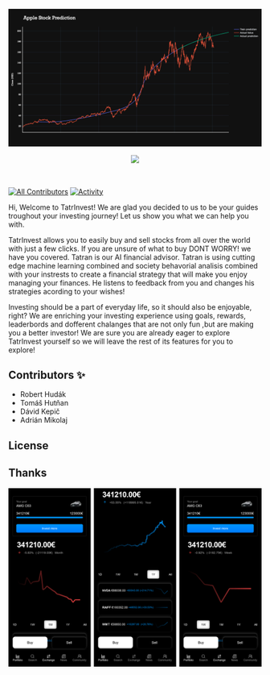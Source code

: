 <!-- 
This repository is to show the cool project you created.
To make it easier to present, we created this sample, which you can edit and use for your HK project.
-->

![image](.showcase_images/Top.png)

<p align="center">
  <a href="https://hackkosice.com">
    <img src="https://github.com/hackkosice/i-demoed-hk24/assets/41269745/156db290-9b9f-47b3-9268-3c7381081144" height="300px">
  </a>
</p>

&nbsp;

<!--
In the next part, we recommend displaying all important shields for your project: https://github.com/badges/shields
-->

[![All Contributors](https://img.shields.io/github/contributors/hackkosice/i-demoed-hk24?style=flat-square)](https://github.com/dejvokep/hk2024-app/graphs/contributors)
[![Activity](https://img.shields.io/github/commit-activity/m/dejvokep/hk2024-app?style=flat-square)](https://github.com/hackkosice/i-demoed-hk24/pulse)  



Hi, Welcome to TatrInvest!
We are glad you decided to us to be your guides troughout your investing journey! Let us show you what we can help you with.

TatrInvest allows you to easily buy and sell stocks from all over the world with just a few clicks. If you are unsure of what to buy DONT WORRY! we have you covered. Tatran is our AI financial advisor. Tatran is using cutting edge machine learning combined and society behavorial analisis combined with your instrests to create a financial strategy that will make you enjoy managing your finances. He listens to feedback from you and changes his strategies acording to your wishes!

Investing should be a part of everyday life, so it should also be enjoyable, right? We are enriching your investing experience using goals, rewards, leaderbords and dofferent chalanges that are not only fun ,but are making you a better investor! We are sure you are already eager to explore TatrInvest yourself so we will leave the rest of its features for you to explore!


## Contributors ✨
 - Robert Hudák
 - Tomáš Hutňan
 - Dávid Kepič
 - Adrián Mikolaj

## License

<!-- You can use this section to specify the license for this project under which it can be distributed. -->

## Thanks

<!-- You can use this section to thank people who helped you create this awesome project outside of your team -->

![image](.showcase_images/Bot.png)

